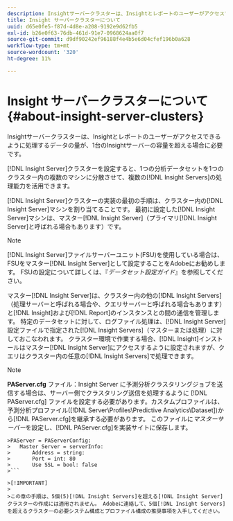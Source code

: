```yaml
---
description: Insightサーバークラスターは、Insightとレポートのユーザーがアクセスできるように処理するデータの量が、1台のInsightサーバーの容量を超える場合に必要です。
title: Insight サーバークラスターについて
uuid: d65e0fe5-f87d-4d8e-a208-9192e9d62fb5
exl-id: b26e0f63-76db-461d-91e7-0968624aa0f7
source-git-commit: d9df90242ef96188f4e4b5e6d04cfef196b0a628
workflow-type: tm+mt
source-wordcount: '320'
ht-degree: 11%

---
```


# Insight サーバークラスターについて{#about-insight-server-clusters}

Insightサーバークラスターは、Insightとレポートのユーザーがアクセスできるように処理するデータの量が、1台のInsightサーバーの容量を超える場合に必要です。

[!DNL Insight Server]クラスターを設定すると、1つの分析データセットを1つのクラスター内の複数のマシンに分散させて、複数の[!DNL Insight Servers]の処理能力を活用できます。

[!DNL Insight Server]クラスターの実装の最初の手順は、クラスター内の[!DNL Insight Server]マシンを割り当てることです。 最初に設定した[!DNL Insight Server]マシンは、マスター[!DNL Insight Server]（プライマリ[!DNL Insight Server]と呼ばれる場合もあります）です。

>[!NOTE]
>
>[!DNL Insight Server]ファイルサーバーユニット(FSU)を使用している場合は、FSUをマスター[!DNL Insight Server]として設定することをAdobeにお勧めします。 FSUの設定について詳しくは、『*データセット設定ガイド*』を参照してください。

マスター[!DNL Insight Server]は、クラスター内の他の[!DNL Insight Servers]（処理サーバーと呼ばれる場合や、クエリサーバーと呼ばれる場合もあります）と[!DNL Insight]および[!DNL Report]のインスタンスとの間の通信を管理します。 特定のデータセットに対して、ログファイル処理は、[!DNL Insight Server]設定ファイルで指定された[!DNL Insight Servers]（マスターまたは処理）に対しておこなわれます。 クラスター環境で作業する場合、[!DNL Insight]インストールはマスター[!DNL Insight Server]にアクセスするように設定されますが、クエリはクラスター内の任意の[!DNL Insight Servers]で処理できます。

>[!NOTE]
>
>**PAServer.cfg** ファイル：Insight Server に予測分析クラスタリングジョブを送信する場合は、サーバー側でクラスタリング送信を処理するように [!DNL PAServer.cfg] ファイルを設定する必要があります。カスタムプロファイルは、予測分析プロファイル([!DNL Server\Profiles\Predictive Analytics\Dataset])から[!DNL PAServer.cfg]を継承する必要があります。 このファイルに&#x200B;*マスターサーバー*&#x200B;を設定し、[!DNL PAServer.cfg]を実装サイトに保存します。
>
>
```
>PAServer = PAServerConfig: 
>   Master Server = serverInfo: 
>       Address = string: 
>       Port = int: 80
>       Use SSL = bool: false
>```

>[!IMPORTANT]
>
>この章の手順は、5個(5)[!DNL Insight Servers]を超える[!DNL Insight Server]クラスターの作成には適用されません。 Adobeに連絡して、5個[!DNL Insight Servers]を超えるクラスターの必要システム構成とプロファイル構成の推奨事項を入手してください。

